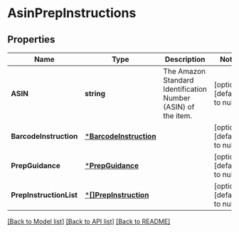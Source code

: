 # AsinPrepInstructions

## Properties
Name | Type | Description | Notes
------------ | ------------- | ------------- | -------------
**ASIN** | **string** | The Amazon Standard Identification Number (ASIN) of the item. | [optional] [default to null]
**BarcodeInstruction** | [***BarcodeInstruction**](BarcodeInstruction.md) |  | [optional] [default to null]
**PrepGuidance** | [***PrepGuidance**](PrepGuidance.md) |  | [optional] [default to null]
**PrepInstructionList** | [***[]PrepInstruction**](array.md) |  | [optional] [default to null]

[[Back to Model list]](../README.md#documentation-for-models) [[Back to API list]](../README.md#documentation-for-api-endpoints) [[Back to README]](../README.md)

